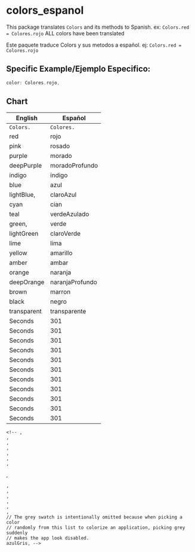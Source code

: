 # colors_espanol

This package translates ```Colors``` and its methods to Spanish.
ex: ```Colors.red = Colores.rojo```
ALL colors have been translated


Este paquete traduce Colors y sus metodos a español.
ej: ```Colors.red = Colores.rojo```

## Specific Example/Ejemplo Especifico:

```dart 
color: Colores.rojo,
```

## Chart
English | Español       
--- | --- |                 
```Colors.```| ```Colores.``` 
red | rojo | 
pink | rosado | 
purple | morado | 
deepPurple | moradoProfundo | 
indigo | indigo | 
blue | azul | 
lightBlue, | claroAzul | 
cyan | cian | 
teal | verdeAzulado | 
green, | verde | 
lightGreen | claroVerde | 
lime | lima | 
yellow | amarillo | 
amber | ambar | 
orange | naranja | 
deepOrange| naranjaProfundo | 
brown | marron | 
black | negro | 
transparent | transparente | 
Seconds | 301 | 
Seconds | 301 | 
Seconds | 301 | 
Seconds | 301 | 
Seconds | 301 | 
Seconds | 301 | 
Seconds | 301 | 
Seconds | 301 | 
Seconds | 301 | 
Seconds | 301 | 
Seconds | 301 | 

    <!-- ,
    ,
    ,
    ,
    ,
    ,
    ,
    
   ,
 
    ,
    ,
    ,
    ,
    ,
    ,
    // The grey swatch is intentionally omitted because when picking a color
    // randomly from this list to colorize an application, picking grey suddenly
    // makes the app look disabled.
    azulGris, -->

<!-- - [Lab: Write your first Flutter app](https://flutter.dev/docs/get-started/codelab) -->


